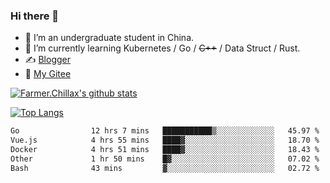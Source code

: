 ### Hi there 👋

- 🔭 I’m an undergraduate student in China.
- 🌱 I’m currently learning Kubernetes / Go / ~~C++~~ / Data Struct / Rust.
- ✍️ [Blogger](https://blog.farmer233.top)
- 🤔 [My Gitee](https://gitee.com/Farmer-chong)


[![Farmer.Chillax's github stats](https://github-readme-stats.vercel.app/api?username=FarmerChillax)](https://github.com/anuraghazra/github-readme-stats)

[![Top Langs](https://github-readme-stats.vercel.app/api/top-langs/?username=FarmerChillax&layout=compact&hide=html,css,javascript)](https://github.com/anuraghazra/github-readme-stats)


<a href="https://wakatime.com/@Farmer"> </a>
          <!--START_SECTION:waka-->

```txt
Go                12 hrs 7 mins   ███████████▒░░░░░░░░░░░░░   45.97 %
Vue.js            4 hrs 55 mins   ████▓░░░░░░░░░░░░░░░░░░░░   18.70 %
Docker            4 hrs 51 mins   ████▓░░░░░░░░░░░░░░░░░░░░   18.43 %
Other             1 hr 50 mins    █▓░░░░░░░░░░░░░░░░░░░░░░░   07.02 %
Bash              43 mins         ▓░░░░░░░░░░░░░░░░░░░░░░░░   02.72 %
```

<!--END_SECTION:waka-->



<!--
**Farmer-chong/Farmer-chong** is a ✨ _special_ ✨ repository because its `README.md` (this file) appears on your GitHub profile.

Here are some ideas to get you started:

- 🔭 I’m currently working on ...
- 🌱 I’m currently learning ...
- 👯 I’m looking to collaborate on ...
- 🤔 I’m looking for help with ...
- 💬 Ask me about ...
- 📫 How to reach me: ...
- 😄 Pronouns: ...
- ⚡ Fun fact: ...
-->
